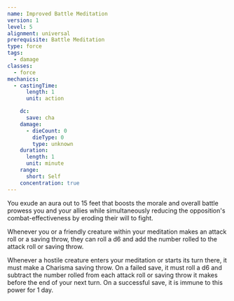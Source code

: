 ```yaml
---
name: Improved Battle Meditation
version: 1
level: 5
alignment: universal
prerequisite: Battle Meditation
type: force
tags:
  - damage
classes:
  - force
mechanics:
  - castingTime:
      length: 1
      unit: action

    dc:
      save: cha
    damage:
      - dieCount: 0
        dieType: 0
        type: unknown
    duration:
      length: 1
      unit: minute
    range:
      short: Self
    concentration: true
---
```

You exude an aura out to 15 feet that boosts the morale and overall battle prowess you and your allies while simultaneously reducing the opposition's combat-effectiveness by eroding their will to fight. 

Whenever you or a friendly creature within your meditation makes an attack roll or a saving throw, they can roll a d6 and add the number rolled to the attack roll or saving throw. 

Whenever a hostile creature enters your meditation or starts its turn there, it must make a Charisma saving throw. On a failed save, it must roll a d6 and subtract the number rolled from each attack roll or saving throw it makes before the end of your next turn. On a successful save, it is immune to this power for 1 day.
    